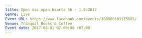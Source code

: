 ```yaml
---
title: Open mic open hearts 56 - 1.8.2017
Genre: Live
Event URL: https://www.facebook.com/events/108900103115885/
Venue: Tranquil Books & Coffee
Event date: 2017-08-01 07:00:00 +07:00
---
```


